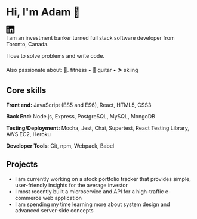
# Hi, I'm Adam 👋

[<img src="./linkedin.svg" width="22px" alt="linkedin-adamklingbaum">][linkedin]\
I am an investment banker turned full stack software developer from Toronto, Canada.

I love to solve problems and write code. 

Also passionate about: 💪. fitness • 🎸  guitar • ⛷️  skiing 


## Core skills
**Front end:** JavaScript (ES5 and ES6), React, HTML5, CSS3

**Back End:** Node.js, Express, PostgreSQL, MySQL, MongoDB

**Testing/Deployment:** Mocha, Jest, Chai, Supertest, React Testing Library, AWS EC2, Heroku

**Developer Tools**: Git, npm, Webpack, Babel

## Projects
- I am currently working on a stock portfolio tracker that provides simple, user-friendly insights for the average investor
- I most recently built a microservice and API for a high-traffic e-commerce web application
- I am spending my time learning more about system design and advanced server-side concepts

[linkedin]: www.linkedin.com/in/adamklingbaum
